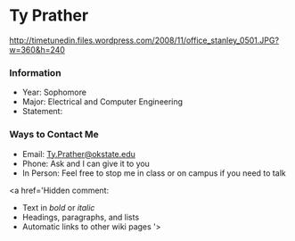 # Ty Prather #

http://timetunedin.files.wordpress.com/2008/11/office_stanley_0501.JPG?w=360&h=240

### Information ###

  * Year: Sophomore
  * Major: Electrical and Computer Engineering
  * Statement:


### Ways to Contact Me ###

  * Email: Ty.Prather@okstate.edu
  * Phone: Ask and I can give it to you
  * In Person: Feel free to stop me in class or on campus if you need to talk

<a href='Hidden comment: 
* Text in *bold* or _italic_
* Headings, paragraphs, and lists
* Automatic links to other wiki pages
'></a>